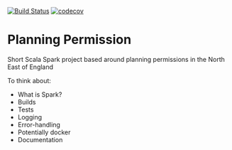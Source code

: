 [![Build Status](https://travis-ci.com/JamesCollerton/Planning_Permission.svg?branch=master)](https://travis-ci.com/JamesCollerton/Planning_Permission)
[![codecov](https://codecov.io/gh/JamesCollerton/Planning_Permission/branch/master/graph/badge.svg)](https://codecov.io/gh/JamesCollerton/Planning_Permission)

# Planning Permission

Short Scala Spark project based around planning permissions in the North East of England

To think about:

- What is Spark?
- Builds
- Tests
- Logging
- Error-handling
- Potentially docker
- Documentation
